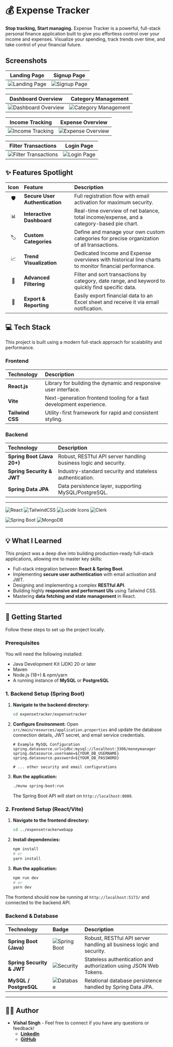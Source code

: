 
# 💰 Expense Tracker

**Stop tracking, Start managing.** Expense Tracker is a powerful, full-stack personal finance application built to give you effortless control over your income and expenses. Visualize your spending, track trends over time, and take control of your financial future.

## Screenshots

| Landing Page | Signup Page |
| :---: | :---: |
| ![Landing Page](https://github.com/user-attachments/assets/036184e1-2c28-4e72-b55c-485f69d55188) | ![Signup Page](https://github.com/user-attachments/assets/07b392d4-5255-4d11-9e56-5764945012d3) |

| Dashboard Overview | Category Management |
| :---: | :---: |
| ![Dashboard Overview](https://github.com/user-attachments/assets/c321f61e-cc50-4422-ad14-688eaafd92bf) | ![Category Management](https://github.com/user-attachments/assets/33d51d8d-4c66-42e4-af83-82f139e68d52) |

| Income Tracking | Expense Overview |
| :---: | :---: |
| ![Income Tracking](https://github.com/user-attachments/assets/229aaeb0-9c96-4783-ae28-f18faee7d59c) | ![Expense Overview](https://github.com/user-attachments/assets/21bf66df-7190-4b2e-84c0-b0740bde3efe) |

| Filter Transactions | Login Page |
| :---: | :---: |
| ![Filter Transactions](https://github.com/user-attachments/assets/b4843afc-d9d3-4a15-ac81-a83de51ef160) | ![Login Page](https://github.com/user-attachments/assets/222401ff-3054-4e4a-92d3-48a78a13e42b) |

## ✨ Features Spotlight

| Icon | Feature | Description |
| :---: | :--- | :--- |
| 🛡️ | **Secure User Authentication** | Full registration flow with email activation for maximum security. |
| 📊 | **Interactive Dashboard** | Real-time overview of net balance, total income/expense, and a category-based pie chart. |
| 🏷️ | **Custom Categories** | Define and manage your own custom categories for precise organization of all transactions. |
| 📈 | **Trend Visualization** | Dedicated Income and Expense overviews with historical line charts to monitor financial performance. |
| 🔎 | **Advanced Filtering** | Filter and sort transactions by category, date range, and keyword to quickly find specific data. |
| 📧 | **Export & Reporting** | Easily export financial data to an Excel sheet and receive it via email notification. |

## 💻 Tech Stack

This project is built using a modern full-stack approach for scalability and performance.

### Frontend
| Technology | Description |
| :--- | :--- |
| **React.js** | Library for building the dynamic and responsive user interface. |
| **Vite** | Next-generation frontend tooling for a fast development experience. |
| **Tailwind CSS** | Utility-first framework for rapid and consistent styling. |

### Backend
| Technology | Description |
| :--- | :--- |
| **Spring Boot (Java 20+)** | Robust, RESTful API server handling business logic and security. |
| **Spring Security & JWT** | Industry-standard security and stateless authentication. |
| **Spring Data JPA** | Data persistence layer, supporting MySQL/PostgreSQL. |

---
![React](https://img.shields.io/badge/React-18-61DAFB?style=for-the-badge&logo=react&logoColor=black)
![TailwindCSS](https://img.shields.io/badge/TailwindCSS-3-38B2AC?style=for-the-badge&logo=tailwindcss&logoColor=white)
![Lucide Icons](https://img.shields.io/badge/Lucide-Icons-000000?style=for-the-badge&logo=lucide&logoColor=white)
![Clerk](https://img.shields.io/badge/Clerk-Auth-3B82F6?style=for-the-badge&logo=clerk&logoColor=white)

![Spring Boot](https://img.shields.io/badge/Spring%20Boot-3.0-6DB33F?style=for-the-badge&logo=springboot&logoColor=white)
![MongoDB](https://img.shields.io/badge/MongoDB-Database-47A248?style=for-the-badge&logo=mongodb&logoColor=white)

---

## 💡 What I Learned

This project was a deep dive into building production-ready full-stack applications, allowing me to master key skills:

* Full-stack integration between **React & Spring Boot**.
* Implementing **secure user authentication** with email activation and JWT.
* Designing and implementing a complex **RESTful API**.
* Building highly **responsive and performant UIs** using Tailwind CSS.
* Mastering **data fetching and state management** in React.

---


## 🚀 Getting Started

Follow these steps to set up the project locally.

### Prerequisites

You will need the following installed:

* Java Development Kit (JDK) 20 or later
* Maven
* Node.js (18+) & npm/yarn
* A running instance of **MySQL** or **PostgreSQL**

### 1. Backend Setup (Spring Boot)

1.  **Navigate to the backend directory:**
    ```bash
    cd expensetracker/expensetracker
    ```

2.  **Configure Environment:**
    Open `src/main/resources/application.properties` and update the database connection details, JWT secret, and email service credentials.

    ```properties
    # Example MySQL Configuration
    spring.datasource.url=jdbc:mysql://localhost:3306/moneymanager
    spring.datasource.username=${YOUR_DB_USERNAME}
    spring.datasource.password=${YOUR_DB_PASSWORD}
    
    # ... other security and email configurations
    ```

3.  **Run the application:**
    ```bash
    ./mvnw spring-boot:run
    ```
    The Spring Boot API will start on `http://localhost:8080`.

### 2. Frontend Setup (React/Vite)

1.  **Navigate to the frontend directory:**
    ```bash
    cd ../expensetrackerwebapp
    ```

2.  **Install dependencies:**
    ```bash
    npm install
    # or
    yarn install
    ```

3.  **Run the application:**
    ```bash
    npm run dev
    # or
    yarn dev
    ```

The frontend should now be running at `http://localhost:5173/` and connected to the backend API.





### Backend & Database
| Technology | Badge | Description |
| :--- | :--- | :--- |
| **Spring Boot (Java)** | ![Spring Boot](https://img.shields.io/badge/Spring%20Boot-3.0-6DB33F?style=for-the-badge&logo=springboot&logoColor=white) | Robust, RESTful API server handling all business logic and security. |
| **Spring Security & JWT** | ![Security](https://img.shields.io/badge/Spring%20Security-Auth-6DB33F?style=for-the-badge&logo=springsecurity&logoColor=white) | Stateless authentication and authorization using JSON Web Tokens. |
| **MySQL / PostgreSQL** | ![Database](https://img.shields.io/badge/JPA-MySQL%2FPostgreSQL-E0B13D?style=for-the-badge&logo=mysql&logoColor=white) | Relational database persistence handled by Spring Data JPA. |

---


## 🧑‍💻 Author

* **Vishal Singh** - Feel free to connect if you have any questions or feedback!
    * [**LinkedIn**](https://www.linkedin.com/in/vishal-singh-81988928b/)
    * [**GitHub**](https://github.com/vishalsingh-2004)
